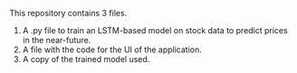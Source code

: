 This repository contains 3 files.

1. A .py file to train an LSTM-based model on stock data to predict prices in the near-future.
2. A file with the code for the UI of the application.
3. A copy of the trained model used.
